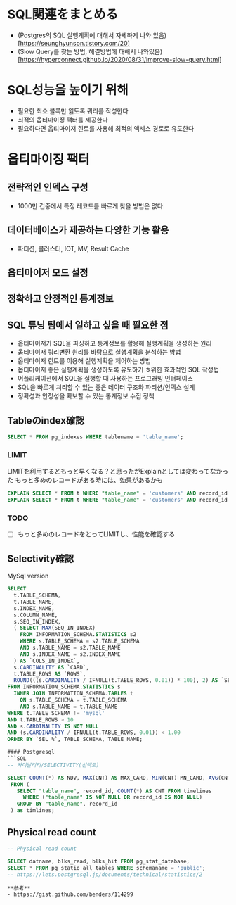 # SQL関連をまとめる

- (Postgres의 SQL 실행계획에 대해서 자세하게 나와 있음)[https://seunghyunson.tistory.com/20]
- (Slow Query를 찾는 방법, 해결방법에 대해서 나와있음)[https://hyperconnect.github.io/2020/08/31/improve-slow-query.html]

# SQL성능을 높이기 위해

- 필요한 최소 블록만 읽도록 쿼리를 작성한다
- 최적의 옵티마이징 팩터를 제공한다
- 필요하다면 옵티마이저 힌트를 사용해 최적의 액세스 경로로 유도한다

# 옵티마이징 팩터

## 전략적인 인덱스 구성

- 1000만 건중에서 특정 레코드를 빠르게 찾을 방법은 없다

## 데이터베이스가 제공하는 다양한 기능 활용

- 파티션, 클러스터, IOT, MV, Result Cache

## 옵티마이저 모드 설정
## 정확하고 안정적인 통계정보

## SQL 튜닝 팀에서 일하고 싶을 때 필요한 점

- 옵티마이저가 SQL을 파싱하고 통계정보를 활용해 실행계획을 생성하는 원리
- 옵티마이저 쿼리변환 원리를 바탕으로 실행계획을 분석하는 방법
- 옵티마이저 힌트를 이용해 실행계획을 제어하는 방법
- 옵티마이저 좋은 실행계획을 생성하도록 유도하기 ㅎ위한 효과적인 SQL 작성법
- 어플리케이션에서 SQL을 실행할 때 사용하는 프로그래밍 인터페이스
- SQL을 빠르게 처리할 수 있는 좋은 데이터 구조와 파티션/인덱스 설계
- 정확성과 안정성을 확보할 수 있는 통계정보 수집 정책

## Tableのindex確認

```SQL
SELECT * FROM pg_indexes WHERE tablename = 'table_name';
```

### LIMIT

LIMITを利用するともっと早くなる？と思ったがExplainとしては変わってなかった
もっと多めのレコードがある時には、効果があるかも


```SQL
EXPLAIN SELECT * FROM t WHERE "table_name" = 'customers' AND record_id IN (1, 3, 5);
EXPLAIN SELECT * FROM t WHERE "table_name" = 'customers' AND record_id IN (1, 3, 5) LIMIT 1;
```

### TODO 
- [ ] もっと多めのレコードをとってLIMITし、性能を確認する

## Selectivity確認

MySql version
```SQL
SELECT
  t.TABLE_SCHEMA,
  t.TABLE_NAME,
  s.INDEX_NAME,
  s.COLUMN_NAME,
  s.SEQ_IN_INDEX,
  ( SELECT MAX(SEQ_IN_INDEX)
    FROM INFORMATION_SCHEMA.STATISTICS s2
    WHERE s.TABLE_SCHEMA = s2.TABLE_SCHEMA
    AND s.TABLE_NAME = s2.TABLE_NAME
    AND s.INDEX_NAME = s2.INDEX_NAME
  ) AS `COLS_IN_INDEX`,
  s.CARDINALITY AS `CARD`,
  t.TABLE_ROWS AS `ROWS`,
  ROUND(((s.CARDINALITY / IFNULL(t.TABLE_ROWS, 0.01)) * 100), 2) AS `SEL %`
FROM INFORMATION_SCHEMA.STATISTICS s
  INNER JOIN INFORMATION_SCHEMA.TABLES t
    ON s.TABLE_SCHEMA = t.TABLE_SCHEMA
    AND s.TABLE_NAME = t.TABLE_NAME
WHERE t.TABLE_SCHEMA != 'mysql'
AND t.TABLE_ROWS > 10
AND s.CARDINALITY IS NOT NULL
AND (s.CARDINALITY / IFNULL(t.TABLE_ROWS, 0.01)) < 1.00
ORDER BY `SEL %`, TABLE_SCHEMA, TABLE_NAME;

#### Postgresql
```SQL
-- 카디날리티/SELECTIVITY(선택도)

SELECT COUNT(*) AS NDV, MAX(CNT) AS MAX_CARD, MIN(CNT) MN_CARD, AVG(CNT) AS AVG_CARD
 FROM (
   SELECT "table_name", record_id, COUNT(*) AS CNT FROM timelines
     WHERE ("table_name" IS NOT NULL OR record_id IS NOT NULL)
   GROUP BY "table_name", record_id
 ) as timlines;
```

## Physical read count

```SQL
-- Physical read count

SELECT datname, blks_read, blks_hit FROM pg_stat_database;
SELECT * FROM pg_statio_all_tables WHERE schemaname = 'public';
-- https://lets.postgresql.jp/documents/technical/statistics/2
```

```
**参考**
- https://gist.github.com/benders/114299


